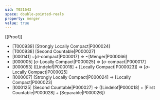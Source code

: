 ```yaml
---
uid: T021643
space: double-pointed-reals
property: menger
value: true
---
```

[[Proof]]

* [T000939] [Strongly Locally Compact|P000024]
* [T000938] [Second Countable|P000027]
* [I000141] ~[$\sigma$-compact|P000017] => ~[Menger|P000066]
* [I000005] [$\sigma$-Locally Compact|P000025] => [$\sigma$-compact|P000017]
* [I000053] ([Lindelof|P000018] + [Locally Compact|P000023]) => [$\sigma$-Locally Compact|P000025]
* [I000007] [Strongly Locally Compact|P000024] => [Locally Compact|P000023]
* [I000125] [Second Countable|P000027] => ([Lindelof|P000018] + [First Countable|P000028] + [Separable|P000026])

